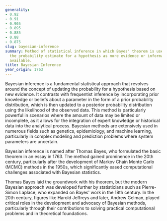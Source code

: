 ```yaml
---
generality:
- 0.92
- 0.91
- 0.905
- 0.895
- 0.885
- 0.88
- 0.875
slug: bayesian-inference
summary: Method of statistical inference in which Bayes' theorem is used to update
  the probability estimate for a hypothesis as more evidence or information becomes
  available.
title: Bayesian Inference
year_origin: 1763
---
```


Bayesian inference is a fundamental statistical approach that revolves around the concept of updating the probability for a hypothesis based on new evidence. It contrasts with frequentist inference by incorporating prior knowledge or beliefs about a parameter in the form of a prior probability distribution, which is then updated to a posterior probability distribution using the likelihood of the observed data. This method is particularly powerful in scenarios where the amount of data may be limited or incomplete, as it allows for the integration of expert knowledge or historical data into the analytical process. Bayesian methods are extensively used in numerous fields such as genetics, epidemiology, and machine learning, particularly in complex modeling and prediction problems where system parameters are uncertain.

Bayesian inference is named after Thomas Bayes, who formulated the basic theorem in an essay in 1763. The method gained prominence in the 20th century, particularly after the development of Markov Chain Monte Carlo (MCMC) methods in the 1950s, which significantly eased computational challenges associated with Bayesian statistics.

Thomas Bayes laid the groundwork with his theorem, but the modern Bayesian approach was developed further by statisticians such as Pierre-Simon Laplace, who expanded on Bayes' work in the 18th century. In the 20th century, figures like Harold Jeffreys and later, Andrew Gelman, played critical roles in the development and advocacy of Bayesian methods, particularly through their contributions to solving practical computational problems and in theoretical foundations.